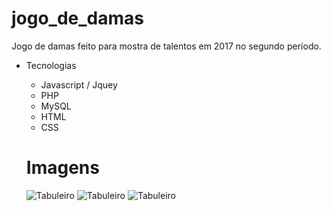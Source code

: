 # jogo_de_damas
Jogo de damas feito para mostra de talentos em 2017 no segundo período.

* Tecnologias
  * Javascript / Jquey
  * PHP
  * MySQL
  * HTML
  * CSS
  
  # Imagens
  ![Tabuleiro](https://uploaddeimagens.com.br/images/001/367/269/full/dama.jpg?1523389882)
  ![Tabuleiro](https://uploaddeimagens.com.br/images/001/367/277/full/jogo.jpg?1523390027)
  ![Tabuleiro](https://uploaddeimagens.com.br/images/001/367/279/full/sequencia.jpg?1523390065)
